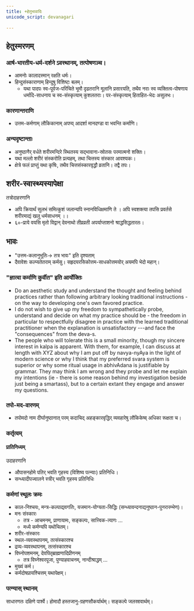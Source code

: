 ```yaml
---
title: +हेतुभावादिः
unicode_script: devanagari  
  
---
```


## हेतुस्मरणम्
### आर्ष-भारतीय-धर्म-दर्शने ऽवस्थानम्, तत्पोषणञ्च।

- आमनोः कालादस्मान् रक्षति धर्मः।
- हिन्दुसंस्काराणाम् हिन्दुषु विशिष्टः बलम्।
  - यथा पादपः स्व-पूर्वज-परिचिते भूमौ दृढतरानि मूलानि प्रसारयति, तथैव नराः स्व व्यक्तित्व-पोषणाय धर्मादि-साधनाय च स्व-संस्कृत्याम् कुशलतराः। पर-संस्कृत्याम् हिताहित-भेदः असुलभः।

### कारणान्तराणि

- उत्तम-कर्मणाम् लौकिकानाम् अपप्य् आदर्शा मानदण्डा वा भवन्ति कर्माणि।

### अन्यदृष्टान्ताः

- अनुष्ठानैर् वर्धते शरीरमन्दिरे स्थितस्य सद्भावाना-स्रोतसः परमात्मनो शक्तिः।
- यथा मल्लो शरीरं संस्करोति प्रत्यहम्, तथा चित्तस्य संस्कार आवश्यकः।
- क्षेत्रे फलं प्राप्तुं यथा कृषिः, तथैव चित्तसंस्कारवृद्धौ व्रतानि। तद्वै तपः।

## शरीर-स्वास्थ्यस्यापेक्षा

तत्रोदाहरणानि

- अपि क्रियार्थं सुलभं समित्कुशं जलान्यपि स्नानविधिक्षमाणि ते । अपि स्वशक्त्या तपसि प्रवर्तसे शरीरमाद्यं खलु धर्मसाधनम् ।।
- ६०-प्राये वयसि मृतो विद्वान् देवनाथो तीव्रव्रती अपर्याप्ताशनो श्राद्धसिद्धतारतः।

## भावः

- "उत्तम-कलानुभूतिः-> तत्र भावः" इति दृश्यताम्
- दैवावेशः कल्प्यतेतराम् कर्मसु। सहृदयरसिकोत्तम-साधकोत्तमयोर् अयमपि भेदो महान्।

### "ज्ञात्वा कर्माणि कुर्वीत" इति आर्योक्तिः

- Do an aesthetic study and understand the thought and feeling behind practices rather than following arbitrary looking traditional instructions - on the way to developing one's own favored practice.
- I do not wish to give up my freedom to sympathetically probe, understand and decide on what my practice should be - the freedom in particular to respectfully disagree in practice with the learned traditional practitioner when the explanation is unsatisfactory ---and face the "consequences" from the deva-s.
- The people who will tolerate this is a small minority, though my sincere interest in kalpa is apparent. With them, for example, I can discuss at length with XYZ about why I am put off by navya-nyAya in the light of modern science or why I think that my preferred svara system is superior  or why some ritual usage in abhivAdana is justifiable by grammar. They may think I am wrong and they probe and let me explain my intentions (ie - there is some reason behind my investigation beside just being a smartass), but to a certain extant they engage and answer my questions.

### तपो-मद-वारणम्

- तपोमदो नाम दीर्घानुष्ठानात् परम् कदाचिद् अहङ्कारवृद्धिर् व्यवहारेषु लौकिकेष्व् अधिका रूक्षता च।

### कर्तृत्वम्

#### प्रातिनिध्यम्

उदाहरणानि
- औपासनहोमे पतिर् भवति गृहस्य (विशिष्य पत्न्याः) प्रतिनिधिः।
- सन्ध्यादीपज्वालने स्त्रीर् भवति गृहस्य प्रतिनिधिः


### कर्मणां स्थूलः क्रमः

- काल-निश्चयः, मन्त्र-कल्पाद्यवगतिः, यजमान-योग्यता-सिद्धिः (सन्ध्यावन्दनाद्यनुष्ठान-पुनरारम्भेण)।
- मनः संस्कारः
  - तत्र - आचमनम्, प्राणायामः, सङ्कल्पः, सात्त्विक-त्यागः …
  - मध्ये कर्मण्यपि यथोचितम्।
- शरीर-संस्कारः
- स्थल-व्यवस्थापनम्, तत्संस्कारश्च
- द्रव्य-व्यवस्थापनम्, तत्संस्कारश्च
- विघ्नोपशमनम्, देवपितृब्राह्मणादिप्रीणनम्
  - तत्र विघ्नेश्वरपूजा, पुण्याहवाचनम्, नान्दीश्राद्धम् …
- मुख्यं कर्म।
- कर्मदोषप्रायश्चित्तम् यथापेक्षम्।

### पत्न्यास् स्थानम्

साधारणतः दक्षिणे पार्श्वे। होमादौ हस्तजानु-ग्रहणसौकर्यार्थम्। सङ्कल्पे जलस्रावार्थम्।
